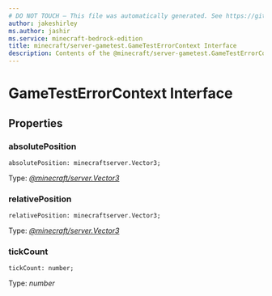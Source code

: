 ```yaml
---
# DO NOT TOUCH — This file was automatically generated. See https://github.com/mojang/minecraftapidocsgenerator to modify descriptions, examples, etc.
author: jakeshirley
ms.author: jashir
ms.service: minecraft-bedrock-edition
title: minecraft/server-gametest.GameTestErrorContext Interface
description: Contents of the @minecraft/server-gametest.GameTestErrorContext class.
---
```

# GameTestErrorContext Interface

## Properties

### **absolutePosition**
`absolutePosition: minecraftserver.Vector3;`

Type: [*@minecraft/server.Vector3*](../../minecraft/server/Vector3.md)

### **relativePosition**
`relativePosition: minecraftserver.Vector3;`

Type: [*@minecraft/server.Vector3*](../../minecraft/server/Vector3.md)

### **tickCount**
`tickCount: number;`

Type: *number*
